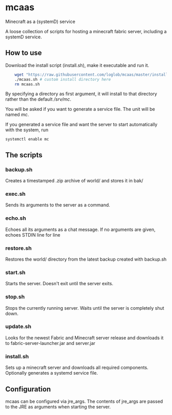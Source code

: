 # mcaas
Minecraft as a (systemD) service

A loose collection of scripts for hosting a minecraft fabric server, including a systemD service.

## How to use
Download the install script (install.sh), make it executable and run it.
```sh
	wget "https://raw.githubusercontent.com/loglob/mcaas/master/install.sh" -v -O mcaas.sh
	./mcaas.sh # custom install directory here
	rm mcaas.sh
```

By specifying a directory as first argument, it will install to that directory rather than the default _/srv/mc_.

You will be asked if you want to generate a service file. The unit will be named _mc_.

If you generated a service file and want the server to start automatically with the system, run

```systemctl enable mc```

## The scripts
### backup.sh
Creates a timestamped .zip archive of world/
and stores it in bak/

### exec.sh
Sends its arguments to the server as a command.

### echo.sh
Echoes all its arguments as a chat message.
If no arguments are given, echoes STDIN line for line

### restore.sh
Restores the world/ directory from the latest backup created with backup.sh

### start.sh
Starts the server. Doesn't exit until the server exits.

### stop.sh
Stops the currently running server.
Waits until the server is completely shut down.

### update.sh
Looks for the newest Fabric and Minecraft server release and downloads it to fabric-server-launcher.jar and server.jar

### install.sh
Sets up a minecraft server and downloads all required components.
Optionally generates a systemd service file.

## Configuration
mcaas can be configured via jre_args.
The contents of jre_args are passed to the JRE as arguments when starting the server.
